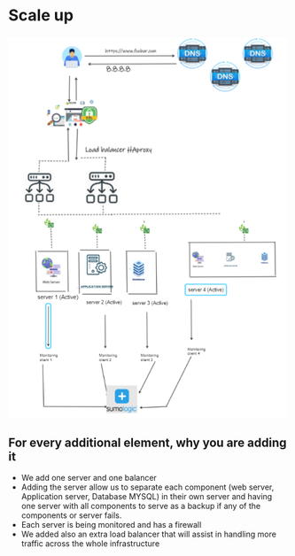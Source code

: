 # Scale up
<img src="Screenshot 2023-08-27 185114.png" alt="">

## For every additional element, why you are adding it
- We add one server and one balancer
- Adding the server allow us to separate each component (web server, Application server, Database MYSQL) in their own server and having one server with all components to serve as a backup if any of the components or server fails. 
- Each server is being monitored and has a firewall
- We added also an extra load balancer that will assist in handling more traffic across the whole infrastructure

